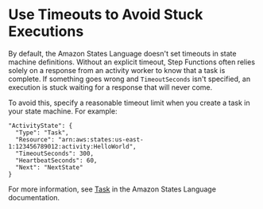# Use Timeouts to Avoid Stuck Executions<a name="sfn-stuck-execution"></a>

By default, the Amazon States Language doesn't set timeouts in state machine definitions\. Without an explicit timeout, Step Functions often relies solely on a response from an activity worker to know that a task is complete\. If something goes wrong and `TimeoutSeconds` isn't specified, an execution is stuck waiting for a response that will never come\.

To avoid this, specify a reasonable timeout limit when you create a task in your state machine\. For example: 

```
"ActivityState": {
  "Type": "Task",
  "Resource": "arn:aws:states:us-east-1:123456789012:activity:HelloWorld",
  "TimeoutSeconds": 300,
  "HeartbeatSeconds": 60,
  "Next": "NextState"
}
```

For more information, see [Task](amazon-states-language-task-state.md) in the Amazon States Language documentation\.